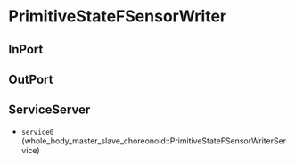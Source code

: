 # PrimitiveStateFSensorWriter

## InPort

## OutPort

## ServiceServer
- `service0` (whole_body_master_slave_choreonoid::PrimitiveStateFSensorWriterService)